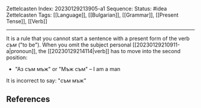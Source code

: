 Zettelcasten Index: 20230129213905-a1
Sequence:
Status: #idea
Zettelcasten Tags: [[Language]], [[Bulgarian]], [[Grammar]], [[Present Tense]], [[Verb]]

---

It is a rule that you cannot start a sentence with a present form of the verb *съм* ("to be"). When you omit the subject personal [[20230129210911-a|pronoun]], the [[20230129214114|verb]] has to move into the second position:
- "Аз съм мъж" or "Мъж съм" – I am a man

It is incorrect to say: "съм мъж"

## References